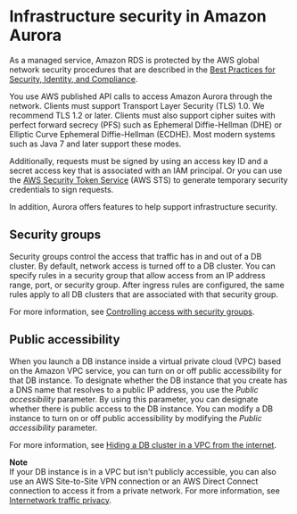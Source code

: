 # Infrastructure security in Amazon Aurora<a name="infrastructure-security"></a>

As a managed service, Amazon RDS is protected by the AWS global network security procedures that are described in the [Best Practices for Security, Identity, and Compliance](https://aws.amazon.com/architecture/security-identity-compliance/)\.

You use AWS published API calls to access Amazon Aurora through the network\. Clients must support Transport Layer Security \(TLS\) 1\.0\. We recommend TLS 1\.2 or later\. Clients must also support cipher suites with perfect forward secrecy \(PFS\) such as Ephemeral Diffie\-Hellman \(DHE\) or Elliptic Curve Ephemeral Diffie\-Hellman \(ECDHE\)\. Most modern systems such as Java 7 and later support these modes\. 

Additionally, requests must be signed by using an access key ID and a secret access key that is associated with an IAM principal\. Or you can use the [AWS Security Token Service](https://docs.aws.amazon.com/STS/latest/APIReference/Welcome.html) \(AWS STS\) to generate temporary security credentials to sign requests\.

In addition, Aurora offers features to help support infrastructure security\.

## Security groups<a name="infrastructure-security.security-groups"></a>

Security groups control the access that traffic has in and out of a DB cluster\. By default, network access is turned off to a DB cluster\. You can specify rules in a security group that allow access from an IP address range, port, or security group\. After ingress rules are configured, the same rules apply to all DB clusters that are associated with that security group\.

For more information, see [Controlling access with security groups](Overview.RDSSecurityGroups.md)\.

## Public accessibility<a name="infrastructure-security.publicly-accessible"></a>

When you launch a DB instance inside a virtual private cloud \(VPC\) based on the Amazon VPC service, you can turn on or off public accessibility for that DB instance\. To designate whether the DB instance that you create has a DNS name that resolves to a public IP address, you use the *Public accessibility* parameter\. By using this parameter, you can designate whether there is public access to the DB instance\. You can modify a DB instance to turn on or off public accessibility by modifying the *Public accessibility* parameter\.

For more information, see [Hiding a DB cluster in a VPC from the internet](USER_VPC.WorkingWithRDSInstanceinaVPC.md#USER_VPC.Hiding)\.

**Note**  
If your DB instance is in a VPC but isn't publicly accessible, you can also use an AWS Site\-to\-Site VPN connection or an AWS Direct Connect connection to access it from a private network\. For more information, see [Internetwork traffic privacy](inter-network-traffic-privacy.md)\.